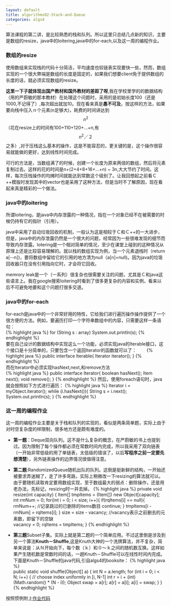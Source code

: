 ```yaml
---
layout: default
title: algorithms02-Stack-and-Queue
categories: algs4
---
```


算法课程的第二讲，是比较熟悉的栈和队列。所以这里只总结几点新的知识，主要是数组的resize，java中的loitering,java中的for-each,以及这一周的编程作业。


### 数组的resize

使用数组来实现栈的代码十分简洁，平均速度也较链表实现要快一些，然而，数组实现的一个很大弊端是数组的长度是固定的，如果我们想要client免于提供数组的长度的话，就必须实现数组的resize。  

**这里一下子就体现出国产教材和国外教材的差距了呀**,我在学校里学的的数据结构（用的严蔚敏的那本教材）在处理这个问题时，采用的是初始长度100（还是1000,不记得了）,每次超出就加10。现在看来真是**愚不可及**，按这样的方法，如果要向栈中压入ｎ个元素(n足够大)，耗费的时间讲达到 $$n^2$$ （花在resize上的时间有100+110+120+...+n,有$$n^2／２$$之多）,对于压栈这么基本的操作，这是不能容忍的，更关键的是，这个操作很容易就能做的更好，达到线性时间完成。

可行的方法是，当数组满了的时候，创建一个长度为原来两倍的数组，然后将元素复制过去。这样的花的时间是n+(2+4+8+16+...+n) ~ 3n,大大节约了时间。这样，每次压栈操作的均摊时间就能达到常数这个级别了。让我回想起之前看Ｃ++模版时发现其中的vector也是采用了这种方法，但是当时不了解原因，现在看起来真是精彩的一个做法。


### java中的loitering

所谓loitering，是java中内存泄露的一种情况，指在一个对象已经不在被需要的时候仍持有它的指针（引用）。  

java中采用了自动垃圾回收的机制，一般认为这是相较于Ｃ和Ｃ++的一大进步，但是，java中的内存泄露仍然是一个很大的问题，经常因为一些很难发现的细节而导致内存泄露。lotering是一个相对简单的情况，至少在课堂上碰到的这种情况从原理上还是比较容易理解的。就以栈的数组实现为例，当一个元素退栈时（return a[--n])，要将数组中留给它的引用的地方清为null（a[n]=null)。因为java的垃圾回收器只在没有引用指向它时，才会将它回收。

memrory leak是一个（一系列）很复杂也很需要关注的问题，尤其是Ｃ和java这些语言上。我在google搜索loitering时看到了很多更复杂的内容和实例，看来以后不可避免地要和这个问题打很多交道。


### java中的for-each
for-each是java中的一个非常好用的特性，它给我们进行遍历操作操作提供了一个很方便的方法。例如，要遍历打印一个字符串数组中的内容，只需要这样一条语句：  
{% highlight java %}
for (String s : array)
    System.out.println(s);
{% endhighlight %}  
要在自己设计的数据结构中实现这么一个功能，必须实现java的Iterable接口，这个接口是十分简单的，只要包含一个返回Iterator的函数就可以了：　　
{% highlight java %}
public interface Iterable<Item>{
    Iterator<Item> iterator();
}
{% endhighlight %}  
而在Iterator中必须实现hasNext,next,和remove方法  
{% highlight java %}
public interface Iterator<Item>{
    boolean hasNext();
    Item next();
    void remove();
}
{% endhighlight %}
然后，使用foreach语句时，java就会按照如下方式进行遍历：
{% highlight java %}
Iterator<String> i = myObject.iterator();
while (i.hasNext()){
    String s = i.next();
    System.out.println(s);
}
{% endhighlight %}

### 这一周的编程作业

这一周的编程作业主要是关于栈和队列的实现的，看似是两条简单题，实际上由于对时空复杂度的样限制，很多地方还是颇有难度的。

* **第一题**：Deque双向队列。这不是什么复杂的概念，在严蔚敏的书上也提到过。因为限制了每个操作都必须在常数时间内完成，所以我采用了双向链表（一开始非常低级的用了单链表，太低级的错误了，以后**写程序之前一定要先想清楚**），另外链表操作的边界情况很值得注意。

* **第二题**:RandomizedQueue随机出队的队列。这倒是挺新鲜的结构，一开始还被要求弄迷糊了，走了许多弯路，实际上稍微改一下resizing的算法就可以。由于要随机读取肯定要用数组实现，至于数组最大的弱点：删除操作，还是用老办法，先标记，resizing时一并去掉。
{% highlight java %}
private void resize(int capacity) {
		Item[] tmpItems = (Item[]) new Object[capacity];
		int rmNum = 0;
		for(int i = 0; i < size; i++){
			if(rqItems[i] == null){
				rmNum++;                        //记录跳过的已删除的items数目
				continue;
			}
			tmpItems[i - rmNum] = rqItems[i];
		}
		size = size - vacancy;                   //vacancy表示之前删去的元素数，即留下的空缺     
		vacancy = 0;
		rqItems = tmpItems;
	}
{% endhighlight %}

* **第三题**Subset子集。实际上就是第二题的一个简单应用。不过这里倒是涉及到另一个算法**Knuth－Shuffle**,这是Knuth大神的一个洗牌算法，并不复杂，简单来说是：从Ｎ开始向下，每个数（ｋ）和０～ｋ之间的随机数互换。这样如果产生随机数是常数时间的话，一趟Knuth－Shuffle可以在线性时间内完成。
下面是Knuth－Shuffle的java代码,引自algs4的booksite：
{% highlight java %}  
 public static void shuffle(Object[] a) {
        int N = a.length;
        for (int i = 0; i < N; i++) {
            // choose index uniformly in [i, N-1]
            int r = i + (int) (Math.random() * (N - i));
            Object swap = a[r];
            a[r] = a[i];
            a[i] = swap;
        }
 }
{% endhighlight %}


按照惯例附上[作业代码](https://github.com/yaokai1117/algs4/tree/master/RandomizedQueueAndDeques/src)
